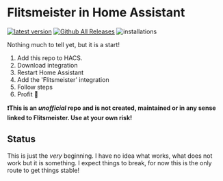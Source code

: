 # Flitsmeister in Home Assistant

[![latest version](https://img.shields.io/github/tag/DCSBL/home-assistant-flitsmeister?sort=semver&label=Version)](https://github.com/DCSBL/home-assistant-flitsmeister/releases/)
[![Github All Releases](https://img.shields.io/github/downloads/DCSBL/home-assistant-flitsmeister/total)](https://github.com/DCSBL/home-assistant-flitsmeister/releases)
![installations](https://img.shields.io/badge/dynamic/json?label=Installations&query=%24.flitsmeister.total&url=https%3A%2F%2Fanalytics.home-assistant.io%2Fcustom_integrations.json)

Nothing much to tell yet, but it is a start!
1. Add this repo to HACS.
2. Download integration
3. Restart Home Assistant
4. Add the 'Flitsmeister' integration
5. Follow steps
6. Profit 🎉

**❗This is an _unofficial_ repo and is not created, maintained or in any sense linked to Flitsmeister. Use at your own risk!**

## Status
This is just the _very_ beginning. I have no idea what works, what does not work but it is something. I expect things to break, for now this is the only route to get things stable!


